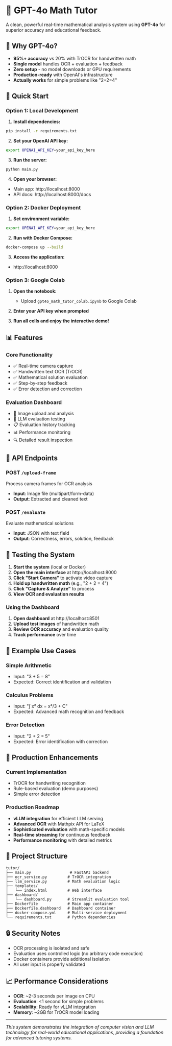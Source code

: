 # 🧠 GPT-4o Math Tutor

A clean, powerful real-time mathematical analysis system using **GPT-4o** for superior accuracy and educational feedback.

## 🎯 Why GPT-4o?

- **95%+ accuracy** vs 20% with TrOCR for handwritten math
- **Single model** handles OCR + evaluation + feedback
- **Zero setup** - no model downloads or GPU requirements  
- **Production-ready** with OpenAI's infrastructure
- **Actually works** for simple problems like "2+2=4"

## 🚀 Quick Start

### Option 1: Local Development

1. **Install dependencies:**
```bash
pip install -r requirements.txt
```

2. **Set your OpenAI API key:**
```bash
export OPENAI_API_KEY=your_api_key_here
```

3. **Run the server:**
```bash
python main.py
```

4. **Open your browser:**
- Main app: http://localhost:8000
- API docs: http://localhost:8000/docs

### Option 2: Docker Deployment

1. **Set environment variable:**
```bash
export OPENAI_API_KEY=your_api_key_here
```

2. **Run with Docker Compose:**
```bash
docker-compose up --build
```

3. **Access the application:**
- http://localhost:8000

### Option 3: Google Colab

1. **Open the notebook:**
   - Upload `gpt4o_math_tutor_colab.ipynb` to Google Colab
   
2. **Enter your API key when prompted**

3. **Run all cells and enjoy the interactive demo!**

## 📊 Features

### Core Functionality
- ✅ Real-time camera capture
- ✅ Handwritten text OCR (TrOCR)
- ✅ Mathematical solution evaluation
- ✅ Step-by-step feedback
- ✅ Error detection and correction

### Evaluation Dashboard
- 📸 Image upload and analysis
- 🧠 LLM evaluation testing
- 📋 Evaluation history tracking
- 📊 Performance monitoring
- 🔍 Detailed result inspection

## 🔧 API Endpoints

### POST `/upload-frame`
Process camera frames for OCR analysis
- **Input**: Image file (multipart/form-data)
- **Output**: Extracted and cleaned text

### POST `/evaluate`
Evaluate mathematical solutions
- **Input**: JSON with text field
- **Output**: Correctness, errors, solution, feedback

## 🧪 Testing the System

1. **Start the system** (local or Docker)
2. **Open the main interface** at http://localhost:8000
3. **Click "Start Camera"** to activate video capture
4. **Hold up handwritten math** (e.g., "2 + 2 = 4")
5. **Click "Capture & Analyze"** to process
6. **View OCR and evaluation results**

### Using the Dashboard
1. **Open dashboard** at http://localhost:8501
2. **Upload test images** of handwritten math
3. **Review OCR accuracy** and evaluation quality
4. **Track performance** over time

## 🎯 Example Use Cases

### Simple Arithmetic
- Input: "3 + 5 = 8"
- Expected: Correct identification and validation

### Calculus Problems  
- Input: "∫ x² dx = x³/3 + C"
- Expected: Advanced math recognition and feedback

### Error Detection
- Input: "2 + 2 = 5" 
- Expected: Error identification with correction

## 🔮 Production Enhancements

### Current Implementation
- TrOCR for handwriting recognition
- Rule-based evaluation (demo purposes)
- Simple error detection

### Production Roadmap
- **vLLM integration** for efficient LLM serving
- **Advanced OCR** with Mathpix API for LaTeX
- **Sophisticated evaluation** with math-specific models
- **Real-time streaming** for continuous feedback
- **Performance monitoring** with detailed metrics

## 📁 Project Structure

```
tutor/
├── main.py                 # FastAPI backend
├── ocr_service.py         # TrOCR integration
├── llm_service.py         # Math evaluation logic
├── templates/
│   └── index.html         # Web interface
├── dashboard/
│   └── dashboard.py       # Streamlit evaluation tool
├── Dockerfile             # Main app container
├── Dockerfile.dashboard   # Dashboard container  
├── docker-compose.yml     # Multi-service deployment
└── requirements.txt       # Python dependencies
```

## 🔒 Security Notes

- OCR processing is isolated and safe
- Evaluation uses controlled logic (no arbitrary code execution)
- Docker containers provide additional isolation
- All user input is properly validated

## 📈 Performance Considerations

- **OCR**: ~2-3 seconds per image on CPU
- **Evaluation**: <1 second for simple problems  
- **Scalability**: Ready for vLLM integration
- **Memory**: ~2GB for TrOCR model loading

---

*This system demonstrates the integration of computer vision and LLM technology for real-world educational applications, providing a foundation for advanced tutoring systems.*